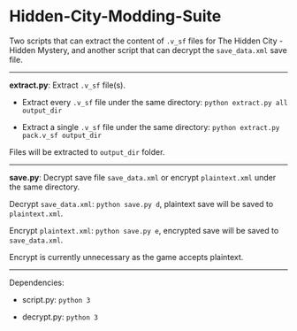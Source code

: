 # Hidden-City-Modding-Suite

Two scripts that can extract the content of ```.v_sf``` files for The Hidden City - Hidden Mystery, and another script that can decrypt the ```save_data.xml``` save file.

---

**extract.py**: Extract ```.v_sf``` file(s).

 - Extract every ```.v_sf``` file under the same directory: ```python extract.py all output_dir```

 - Extract a single ```.v_sf``` file under the same directory: ```python extract.py pack.v_sf output_dir```

Files will be extracted to ```output_dir``` folder.

---


**save.py**: Decrypt save file ```save_data.xml``` or encrypt ```plaintext.xml``` under the same directory.

Decrypt ```save_data.xml```: ```python save.py d```, plaintext save will be saved to ```plaintext.xml```.

Encrypt ```plaintext.xml```: ```python save.py e```, encrypted save will be saved to ```save_data.xml```.

Encrypt is currently unnecessary as the game accepts plaintext.

---
 
Dependencies:

 - script.py: ```python 3```
 
 - decrypt.py: ```python 3```

